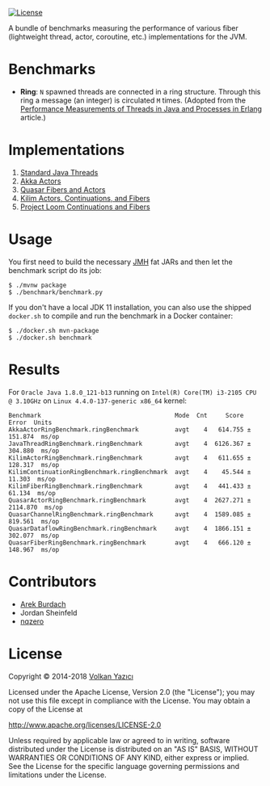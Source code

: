 [![License](https://img.shields.io/github/license/vy/fiber-test.svg)](http://www.apache.org/licenses/LICENSE-2.0.txt)

A bundle of benchmarks measuring the performance of various fiber (lightweight
thread, actor, coroutine, etc.) implementations for the JVM.

# Benchmarks

- **Ring**: `N` spawned threads are connected in a ring structure.
  Through this ring a message (an integer) is circulated `M` times. (Adopted
  from the [Performance Measurements of Threads in Java and Processes in
  Erlang](http://web.archive.org/web/20150906052630/https://www.sics.se/%7ejoe/ericsson/du98024.html)
  article.)

# Implementations

1. [Standard Java Threads](https://docs.oracle.com/en/java/javase/11/docs/api/java.base/java/lang/Thread.html)
2. [Akka Actors](https://akka.io/)
3. [Quasar Fibers and Actors](https://docs.paralleluniverse.co/quasar/)
4. [Kilim Actors, Continuations, and Fibers](https://github.com/kilim/kilim)
5. [Project Loom Continuations and Fibers](https://openjdk.java.net/projects/loom/)

# Usage

You first need to build the necessary [JMH](https://openjdk.java.net/projects/code-tools/jmh/)
fat JARs and then let the benchmark script do its job:

    $ ./mvnw package
    $ ./benchmark/benchmark.py

If you don't have a local JDK 11 installation, you can also use the shipped
`docker.sh` to compile and run the benchmark in a Docker container:

    $ ./docker.sh mvn-package
    $ ./docker.sh benchmark

# Results

For `Oracle Java 1.8.0_121-b13` running on `Intel(R) Core(TM) i3-2105 CPU @ 3.10GHz` on `Linux 4.4.0-137-generic x86_64` kernel:

```
Benchmark                                     Mode  Cnt     Score      Error  Units
AkkaActorRingBenchmark.ringBenchmark          avgt    4   614.755 ±  151.874  ms/op
JavaThreadRingBenchmark.ringBenchmark         avgt    4  6126.367 ±  304.880  ms/op
KilimActorRingBenchmark.ringBenchmark         avgt    4   611.655 ±  128.317  ms/op
KilimContinuationRingBenchmark.ringBenchmark  avgt    4    45.544 ±   11.303  ms/op
KilimFiberRingBenchmark.ringBenchmark         avgt    4   441.433 ±   61.134  ms/op
QuasarActorRingBenchmark.ringBenchmark        avgt    4  2627.271 ± 2114.870  ms/op
QuasarChannelRingBenchmark.ringBenchmark      avgt    4  1589.085 ±  819.561  ms/op
QuasarDataflowRingBenchmark.ringBenchmark     avgt    4  1866.151 ±  302.077  ms/op
QuasarFiberRingBenchmark.ringBenchmark        avgt    4   666.120 ±  148.967  ms/op
```

# Contributors

- [Arek Burdach](https://github.com/arkadius)
- Jordan Sheinfeld
- [nqzero](https://github.com/nqzero)

# License

Copyright &copy; 2014-2018 [Volkan Yazıcı](http://vlkan.com/)

Licensed under the Apache License, Version 2.0 (the "License");
you may not use this file except in compliance with the License.
You may obtain a copy of the License at

   http://www.apache.org/licenses/LICENSE-2.0

Unless required by applicable law or agreed to in writing, software
distributed under the License is distributed on an "AS IS" BASIS,
WITHOUT WARRANTIES OR CONDITIONS OF ANY KIND, either express or implied.
See the License for the specific language governing permissions and
limitations under the License.
